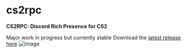 # cs2rpc
__CS2RPC: Discord Rich Presence for CS2__

Major work in progress but currently stable
Download the [latest release here](https://github.com/ethangwaddell/cs2rpc/releases)
![image](https://github.com/ethangwaddell/cs2rpc/assets/40289304/a76e11b0-f537-4d15-859c-dd775cee2374)
